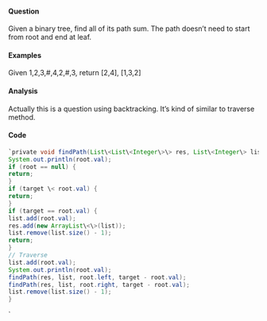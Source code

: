 #### Question
Given a binary tree, find all of its path sum. The path doesn’t need to start from root and end at leaf.
#### Examples
Given 1,2,3,#,4,2,#,3, return [2,4], [1,3,2]
#### Analysis
Actually this is a question using backtracking. It’s kind of similar to traverse method.
#### Code
```Java
`private void findPath(List\<List\<Integer\>\> res, List\<Integer\> list, TreeNode root, int target) {
System.out.println(root.val);
if (root == null) {
return;
}
if (target \< root.val) {
return;
}
if (target == root.val) {
list.add(root.val);
res.add(new ArrayList\<\>(list));
list.remove(list.size() - 1);
return;
}
// Traverse
list.add(root.val);
System.out.println(root.val);
findPath(res, list, root.left, target - root.val);
findPath(res, list, root.right, target - root.val);
list.remove(list.size() - 1);
}
```
`
